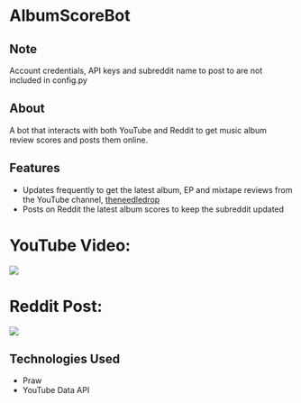 # AlbumScoreBot
## Note
Account credentials, API keys and subreddit name to post to are not included in config.py

## About
A bot that interacts with both YouTube and Reddit to get music album review scores and posts them online.

## Features
- Updates frequently to get the latest album, EP and mixtape reviews from the YouTube channel, <a href="https://www.youtube.com/theneedledrop" target="_blank">theneedledrop</a> 
- Posts on Reddit the latest album scores to keep the subreddit updated
# YouTube Video:
[![](https://i.imgur.com/ppSkrHL.jpg)]()
# Reddit Post:
[![](https://i.imgur.com/WxLSlJb.png)]()

## Technologies Used
- Praw
- YouTube Data API
